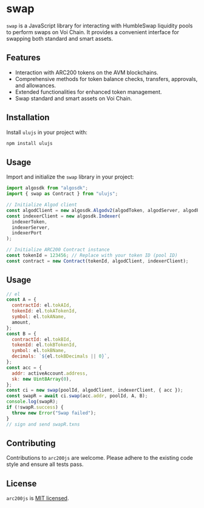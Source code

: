 # swap

`swap` is a JavaScript library for interacting with HumbleSwap liquidity pools to perform swaps on Voi Chain. It provides a convenient interface for swapping both standard and smart assets.

## Features

- Interaction with ARC200 tokens on the AVM blockchains.
- Comprehensive methods for token balance checks, transfers, approvals, and allowances.
- Extended functionalities for enhanced token management.
- Swap standard and smart assets on Voi Chain.

## Installation

Install `ulujs` in your project with:

```bash
npm install ulujs
```

## Usage

Import and initialize the `swap` library in your project:

```javascript
import algosdk from "algosdk";
import { swap as Contract } from "ulujs";

// Initialize Algod client
const algodClient = new algosdk.Algodv2(algodToken, algodServer, algodPort);
const indexerClient = new algosdk.Indexer(
  indexerToken,
  indexerServer,
  indexerPort
);

// Initialize ARC200 Contract instance
const tokenId = 123456; // Replace with your token ID (pool ID)
const contract = new Contract(tokenId, algodClient, indexerClient);
```

## Usage

```javascript
// el
const A = {
  contractId: el.tokAId,
  tokenId: el.tokATokenId,
  symbol: el.tokAName,
  amount,
};
const B = {
  contractId: el.tokBId,
  tokenId: el.tokBTokenId,
  symbol: el.tokBName,
  decimals: `${el.tokBDecimals || 0}`,
};
const acc = {
  addr: activeAccount.address,
  sk: new Uint8Array(0),
};
const ci = new swap(poolId, algodClient, indexerClient, { acc });
const swapR = await ci.swap(acc.addr, poolId, A, B);
console.log(swapR);
if (!swapR.success) {
  throw new Error("Swap failed");
}
// sign and send swapR.txns
```

## Contributing

Contributions to `arc200js` are welcome. Please adhere to the existing code style and ensure all tests pass.

## License

`arc200js` is [MIT licensed](./LICENSE).
